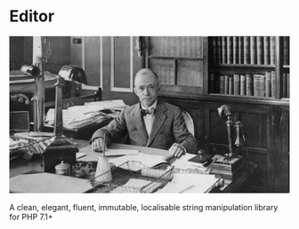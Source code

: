 # Editor

![Editor](readme-header.jpg)

A clean, elegant, fluent, immutable, localisable string manipulation library for PHP 7.1+